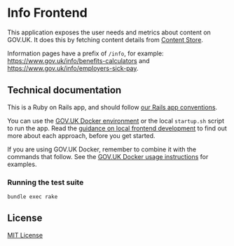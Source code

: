# Info Frontend

This application exposes the user needs and metrics about content on GOV.UK. It does this by fetching content details from [Content Store](https://github.com/alphagov/content-store).

Information pages have a prefix of `/info`, for example: https://www.gov.uk/info/benefits-calculators and https://www.gov.uk/info/employers-sick-pay.

## Technical documentation

This is a Ruby on Rails app, and should follow [our Rails app conventions](https://docs.publishing.service.gov.uk/manual/conventions-for-rails-applications.html).

You can use the [GOV.UK Docker environment](https://github.com/alphagov/govuk-docker) or the local `startup.sh` script to run the app. Read the [guidance on local frontend development](https://docs.publishing.service.gov.uk/manual/local-frontend-development.html) to find out more about each approach, before you get started.

If you are using GOV.UK Docker, remember to combine it with the commands that follow. See the [GOV.UK Docker usage instructions](https://github.com/alphagov/govuk-docker#usage) for examples.

### Running the test suite

```
bundle exec rake
```

## License

[MIT License](LICENSE)
